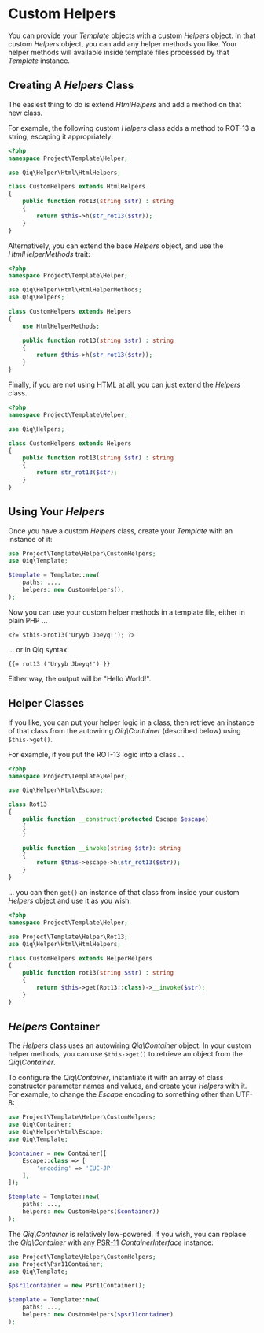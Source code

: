 # Custom Helpers

You can provide your _Template_ objects with a custom _Helpers_ object. In
that custom _Helpers_ object, you can add any helper methods you like. Your
helper methods will available inside template files processed by
that _Template_ instance.

## Creating A _Helpers_ Class

The easiest thing to do is extend _HtmlHelpers_ and add a method on that new
class.

For example, the following custom _Helpers_ class adds a method to ROT-13 a
string, escaping it appropriately:

```php
<?php
namespace Project\Template\Helper;

use Qiq\Helper\Html\HtmlHelpers;

class CustomHelpers extends HtmlHelpers
{
    public function rot13(string $str) : string
    {
        return $this->h(str_rot13($str));
    }
}
```

Alternatively, you can extend the base _Helpers_ object, and use
the _HtmlHelperMethods_ trait:

```php
<?php
namespace Project\Template\Helper;

use Qiq\Helper\Html\HtmlHelperMethods;
use Qiq\Helpers;

class CustomHelpers extends Helpers
{
    use HtmlHelperMethods;

    public function rot13(string $str) : string
    {
        return $this->h(str_rot13($str));
    }
}
```

Finally, if you are not using HTML at all, you can just extend the _Helpers_
class.

```php
<?php
namespace Project\Template\Helper;

use Qiq\Helpers;

class CustomHelpers extends Helpers
{
    public function rot13(string $str) : string
    {
        return str_rot13($str);
    }
}
```



## Using Your _Helpers_

Once you have a custom _Helpers_ class, create your _Template_ with an
instance of it:

```php
use Project\Template\Helper\CustomHelpers;
use Qiq\Template;

$template = Template::new(
    paths: ...,
    helpers: new CustomHelpers(),
);
```

Now you can use your custom helper methods in a template file, either in plain
PHP ...

```html+php
<?= $this->rot13('Uryyb Jbeyq!'); ?>
```

... or in Qiq syntax:

```html+php
{{= rot13 ('Uryyb Jbeyq!') }}
```

Either way, the output will be "Hello World!".

## Helper Classes

If you like, you can put your helper logic in a class, then retrieve an
instance of that class from the autowiring _Qiq\Container_ (described below)
using `$this->get()`.

For example, if you put the ROT-13 logic into a class ...

```php
<?php
namespace Project\Template\Helper;

use Qiq\Helper\Html\Escape;

class Rot13
{
    public function __construct(protected Escape $escape)
    {
    }

    public function __invoke(string $str): string
    {
        return $this->escape->h(str_rot13($str));
    }
}
```

... you can then `get()` an instance of that class from inside your
custom _Helpers_ object and use it as you wish:


```php
<?php
namespace Project\Template\Helper;

use Project\Template\Helper\Rot13;
use Qiq\Helper\Html\HtmlHelpers;

class CustomHelpers extends HelperHelpers
{
    public function rot13(string $str) : string
    {
        return $this->get(Rot13::class)->__invoke($str);
    }
}
```

## _Helpers_ Container

The _Helpers_ class uses an autowiring _Qiq\Container_ object. In your custom
helper methods, you can use `$this->get()` to retrieve an object from
the _Qiq\Container_.

To configure the _Qiq\Container_, instantiate it with an array of class
constructor parameter names and values, and create your _Helpers_ with it.
For example, to change the _Escape_ encoding to something other than UTF-8:

```php
use Project\Template\Helper\CustomHelpers;
use Qiq\Container;
use Qiq\Helper\Html\Escape;
use Qiq\Template;

$container = new Container([
    Escape::class => [
        'encoding' => 'EUC-JP'
    ],
]);

$template = Template::new(
    paths: ...,
    helpers: new CustomHelpers($container))
);
```

The _Qiq\Container_ is relatively low-powered. If you wish, you can replace
the _Qiq\Container_ with any [PSR-11](https://www.php-fig.org/psr/psr-11/)
_ContainerInterface_ instance:

```php
use Project\Template\Helper\CustomHelpers;
use Project\Psr11Container;
use Qiq\Template;

$psr11container = new Psr11Container();

$template = Template::new(
    paths: ...,
    helpers: new CustomHelpers($psr11container)
);
```
